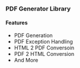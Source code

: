 ### PDF Generator Library

#### Features

- PDF Generation
- PDF Exception Handling
- HTML 2 PDF Conversoin
- PDF 2 HTML Conversion
- And More